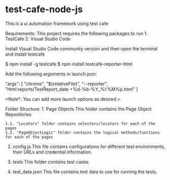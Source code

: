 # test-cafe-node-js
This is a ui automation framework using test cafe


Requirements: This project requires the following packages to run 1. TestCafe 2. Visual Studio Code

Install Visual Studio Code community version and then open the terminal and install testcafe

$ npm install -g testcafe $ npm install testcafe-reporter-html

Add the following arguments in launch.json:

"args": [ "chrome", "${relativeFile}", "--reporter", "html:reports/TestReport_date +%d-%b-%Y_%I:%M%p.html" ]

<Note*: You can add more launch options as desired.>

Folder Structure: 1. Page Objects This folder contains the Page Object Repositories

    1.1. "Locators" folder contains selectors/locators for each of the pages
    1.2. "PageObjectLogic" folder contains the logical methods/functions for each of the pages 

2. config.js
    This file contains configurations for different test environments, their URLs and credential information.

3. tests
    This folder contains test cases.

4. test_data.json
    This file contains test data to use for running the tests.

